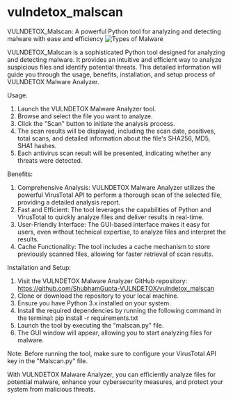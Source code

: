 # vulndetox_malscan
VULNDETOX_Malscan: A powerful Python tool for analyzing and detecting malware with ease and efficiency
![Types of Malware](https://github.com/ShubhamGupta-VULNDETOX/vulndetox_malscan/assets/70694391/f2804f51-9860-4b57-92ee-2ab3b4e60c91)

VULNDETOX_Malscan is a sophisticated Python tool designed for analyzing and detecting malware. It provides an intuitive and efficient way to analyze suspicious files and identify potential threats. This detailed information will guide you through the usage, benefits, installation, and setup process of VULNDETOX Malware Analyzer.

Usage:

1. Launch the VULNDETOX Malware Analyzer tool.
2. Browse and select the file you want to analyze.
3. Click the "Scan" button to initiate the analysis process.
4. The scan results will be displayed, including the scan date, positives, total scans, and detailed information about the         file's SHA256, MD5, SHA1 hashes.
5. Each antivirus scan result will be presented, indicating whether any threats were detected.

Benefits:

1. Comprehensive Analysis: VULNDETOX Malware Analyzer utilizes the powerful VirusTotal API to perform a thorough scan of the       selected file, providing a detailed analysis report.
2. Fast and Efficient: The tool leverages the capabilities of Python and VirusTotal to quickly analyze files and deliver          results in real-time.
3. User-Friendly Interface: The GUI-based interface makes it easy for users, even without technical expertise, to analyze        files and interpret the results.
4. Cache Functionality: The tool includes a cache mechanism to store previously scanned files, allowing for faster retrieval       of scan results.


Installation and Setup:

1. Visit the VULNDETOX Malware Analyzer GitHub repository: https://github.com/ShubhamGupta-VULNDETOX/vulndetox_malscan
2. Clone or download the repository to your local machine.
3. Ensure you have Python 3.x installed on your system.
4. Install the required dependencies by running the following command in the terminal: pip install -r requirements.txt
5. Launch the tool by executing the "malscan.py" file.
6. The GUI window will appear, allowing you to start analyzing files for malware.

Note: Before running the tool, make sure to configure your VirusTotal API key in the "Malscan.py" file.

With VULNDETOX Malware Analyzer, you can efficiently analyze files for potential malware, enhance your cybersecurity measures, and protect your system from malicious threats.
